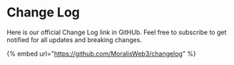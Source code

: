 # Change Log

Here is our official Change Log link in GitHUb. Feel free to subscribe to get notified for all updates and breaking changes.

{% embed url="https://github.com/MoralisWeb3/changelog" %}
